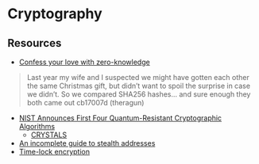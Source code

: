 # Cryptography

## Resources

- [Confess your love with zero-knowledge](https://www.zkcrush.xyz/)

> Last year my wife and I suspected we might have gotten each other the same Christmas gift, but didn’t want to spoil the surprise in case we didn’t.
> So we compared SHA256 hashes... and sure enough they both came out cb17007d (theragun)

- [NIST Announces First Four Quantum-Resistant Cryptographic Algorithms](https://www.nist.gov/news-events/news/2022/07/nist-announces-first-four-quantum-resistant-cryptographic-algorithms)
  - [CRYSTALS](https://pq-crystals.org/index.shtml)
- [An incomplete guide to stealth addresses](https://vitalik.ca/general/2023/01/20/stealth.html)
- [Time-lock encryption](https://gwern.net/self-decrypting)
